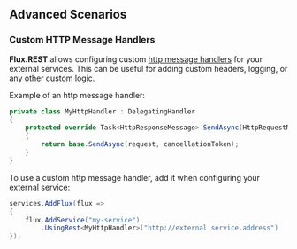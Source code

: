 ﻿## Advanced Scenarios

### Custom HTTP Message Handlers

**Flux.REST** allows configuring custom [http message handlers](https://learn.microsoft.com/en-us/aspnet/web-api/overview/advanced/http-message-handlers) for your external services. This can be useful for adding custom headers, logging, or any other custom logic.

Example of an http message handler:

```csharp
private class MyHttpHandler : DelegatingHandler
{
    protected override Task<HttpResponseMessage> SendAsync(HttpRequestMessage request, CancellationToken cancellationToken)
    {
        return base.SendAsync(request, cancellationToken);
    }
}
```

To use a custom http message handler, add it when configuring your external service:

```csharp
services.AddFlux(flux =>
{
    flux.AddService("my-service")
        .UsingRest<MyHttpHandler>("http://external.service.address")
});
```